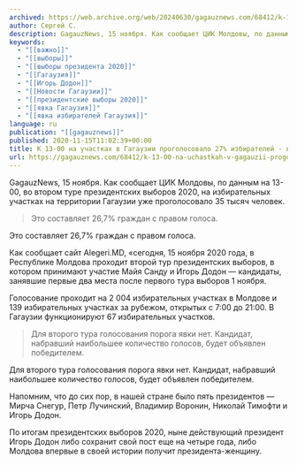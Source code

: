 ```yaml
---
archived: https://web.archive.org/web/20240630/gagauznews.com/68412/k-13-00-na-uchastkah-v-gagauzii-progolosovalo-27-izbiratelej-vybory-prezidenta.html
author: Сергей С.
description: GagauzNews, 15 ноября. Как сообщает ЦИК Молдовы, по данным на 13-00, во втором туре президентских выборов 2020, на избирательных участках на территории Гагаузии уже проголосовало 35 тысяч человек. Это составляет 26,7% граждан с правом голоса. Как сообщает сайт Alegeri.MD, «сегодня, 15 ноября 2020 года, в Республике Молдова проходит второй тур президентских выборов, в котором принимают участие Майя Санду и Игорь Додон — кандидаты, занявшие первые два места после первого тура выборов 1 ноября. Голосование проходит на 2 004 избирательных участках в Молдове и 139 избирательных участках за рубежом, открытых с 7:00 до 21:00. В Гагаузии функционируют 67 избирательных участков. Для […]
keywords:
  - "[[важно]]"
  - "[[выборы]]"
  - "[[выборы президента 2020]]"
  - "[[Гагаузия]]"
  - "[[Игорь Додон]]"
  - "[[Новости Гагаузии]]"
  - "[[президентские выборы 2020]]"
  - "[[явка Гагаузия]]"
  - "[[явка избирателей Гагаузия]]"
language: ru
publication: "[[gagauznews]]"
published: 2020-11-15T11:02:39+00:00
title: К 13-00 на участках в Гагаузии проголосовало 27% избирателей - выборы президента
url: https://gagauznews.com/68412/k-13-00-na-uchastkah-v-gagauzii-progolosovalo-27-izbiratelej-vybory-prezidenta.html
---
```


GagauzNews, 15 ноября. Как сообщает ЦИК Молдовы, по данным на 13-00, во втором туре президентских выборов 2020, на избирательных участках на территории Гагаузии уже проголосовало 35 тысяч человек.

> Это составляет 26,7% граждан с правом голоса.

Это составляет 26,7% граждан с правом голоса.

Как сообщает сайт Alegeri.MD, «сегодня, 15 ноября 2020 года, в Республике Молдова проходит второй тур президентских выборов, в котором принимают участие Майя Санду и Игорь Додон — кандидаты, занявшие первые два места после первого тура выборов 1 ноября.

Голосование проходит на 2 004 избирательных участках в Молдове и 139 избирательных участках за рубежом, открытых с 7:00 до 21:00. В Гагаузии функционируют 67 избирательных участков.

> Для второго тура голосования порога явки нет. Кандидат, набравший наибольшее количество голосов, будет объявлен победителем.

Для второго тура голосования порога явки нет. Кандидат, набравший наибольшее количество голосов, будет объявлен победителем.

Напомним, что до сих пор, в нашей стране было пять президентов — Мирча Снегур, Петр Лучинский, Владимир Воронин, Николай Тимофти и Игорь Додон.

По итогам президентских выборов 2020, ныне действующий президент Игорь Додон либо сохранит свой пост еще на четыре года, либо Молдова впервые в своей истории получит президента-женщину.